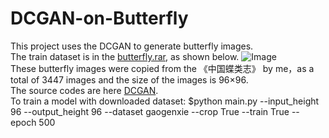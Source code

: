 # DCGAN-on-Butterfly
This project uses the DCGAN to generate butterfly images.  
The train dataset is in the [butterfly.rar](https://github.com/gg1036419175/DCGAN-on-Butterfly/blob/master/Butterfly.rar), as shown below. 
![Image](https://raw.githubusercontent.com/gg1036419175/DCGAN-on-Butterfly/master/TrainDataset.jpg)  
These butterfly images were copied from the 《中国蝶类志》 by me，as a total of 3447 images and the size of the images is 96×96.  
The source codes are here [DCGAN](https://github.com/carpedm20/DCGAN-tensorflow/tree/master/assets).  
To train a model with downloaded dataset:
    $python main.py --input_height 96 --output_height 96 --dataset gaogenxie --crop True --train True --epoch 500


